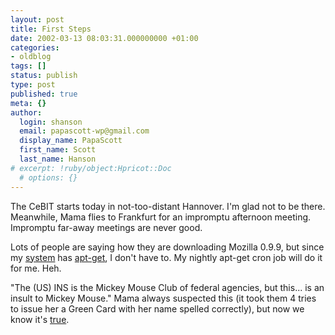 ```yaml
---
layout: post
title: First Steps
date: 2002-03-13 08:03:31.000000000 +01:00
categories:
- oldblog
tags: []
status: publish
type: post
published: true
meta: {}
author:
  login: shanson
  email: papascott-wp@gmail.com
  display_name: PapaScott
  first_name: Scott
  last_name: Hanson
# excerpt: !ruby/object:Hpricot::Doc
  # options: {}
---
```

<p>The CeBIT starts today in not-too-distant Hannover. I'm glad not to be there. Meanwhile, Mama flies to Frankfurt for an impromptu afternoon meeting. Impromptu far-away meetings are never good.</p>
<p>Lots of people are saying how they are downloading Mozilla 0.9.9, but since my <a href="http://www.debian.org">system</a> has <a href="http://www.oreilly.com/catalog/debian/chapter/appc_05.html">apt-get</a>, I don't have to. My nightly apt-get cron job will do it for me. Heh.</p>
<p>"The (US) INS is the Mickey Mouse Club of federal agencies, but this... is an insult to Mickey Mouse." Mama always suspected this (it took them 4 tries to issue her a Green Card with her name spelled correctly), but now we know it's <a href="http://www.washingtonpost.com/wp-dyn/articles/A16787-2002Mar12.html">true</a>.</p>
